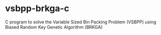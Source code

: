 # vsbpp-brkga-c
C program to solve the Variable Sized Bin Packing Problem (VSBPP) using Biased Random Key Genetic Algorithm (BRKGA)
